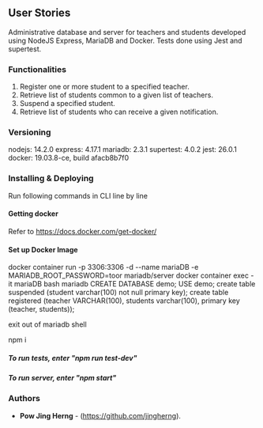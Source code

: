 ## User Stories

Administrative database and server for teachers and students developed using NodeJS Express, MariaDB and Docker. Tests done using Jest and supertest.

### Functionalities

1. Register one or more student to a specified teacher.
2. Retrieve list of students common to a given list of teachers.
3. Suspend a specified student.
4. Retrieve list of students who can receive a given notification.

### Versioning

nodejs: 14.2.0
express: 4.17.1
mariadb: 2.3.1
supertest: 4.0.2
jest: 26.0.1
docker: 19.03.8-ce, build afacb8b7f0

### Installing & Deploying

Run following commands in CLI line by line

#### Getting docker ####

Refer to https://docs.docker.com/get-docker/

#### Set up Docker Image ####
docker container run -p 3306:3306 -d --name mariaDB -e MARIADB_ROOT_PASSWORD=toor mariadb/server
docker container exec -it mariaDB bash
mariadb
CREATE DATABASE demo;
USE demo;
create table suspended (student varchar(100) not null primary key);
create table registered (teacher VARCHAR(100), students varchar(100), primary key (teacher, students));

exit out of mariadb shell

npm i

##### To run tests, enter "npm run test-dev" #####
##### To run server, enter "npm start" ####

### Authors ####

* **Pow Jing Herng** - (https://github.com/jingherng).